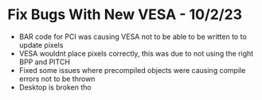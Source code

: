 # Fix Bugs With New VESA - 10/2/23
- BAR code for PCI was causing VESA not to be able to be written to to update pixels
- VESA wouldnt place pixels correctly, this was due to not using the right BPP and PITCH
- Fixed some issues where precompiled objects were causing compile errors not to be thrown
- Desktop is broken tho